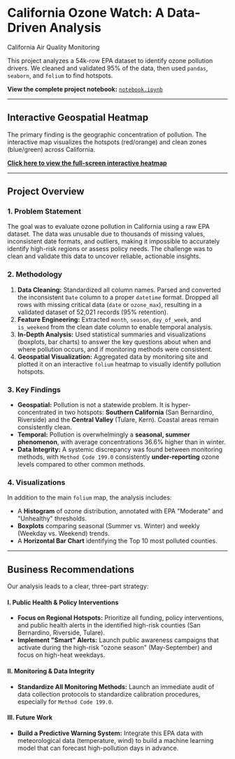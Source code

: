 # California Ozone Watch: A Data-Driven Analysis

California Air Quality Monitoring

This project analyzes a 54k-row EPA dataset to identify ozone pollution drivers. We cleaned and validated 95% of the data, then used `pandas`, `seaborn`, and `folium` to find hotspots.

**View the complete project notebook:** [`notebook.ipynb`](./notebook.ipynb)

---

## Interactive Geospatial Heatmap

The primary finding is the geographic concentration of pollution. The interactive map visualizes the hotspots (red/orange) and clean zones (blue/green) across California.

**[Click here to view the full-screen interactive heatmap](https://htmlpreview.github.io/?https://github.com/syafiraalatika/ca-ozone-analysis/blob/main/ozone_heatmap_with_basemap.html)**

---

## Project Overview

### 1. Problem Statement
The goal was to evaluate ozone pollution in California using a raw EPA dataset. The data was unusable due to thousands of missing values, inconsistent date formats, and outliers, making it impossible to accurately identify high-risk regions or assess policy needs. The challenge was to clean and validate this data to uncover reliable, actionable insights.

### 2. Methodology
1.  **Data Cleaning:** Standardized all column names. Parsed and converted the inconsistent `Date` column to a proper `datetime` format. Dropped all rows with missing critical data (`date` or `ozone_max`), resulting in a validated dataset of 52,021 records (95% retention).
2.  **Feature Engineering:** Extracted `month`, `season`, `day_of_week`, and `is_weekend` from the clean date column to enable temporal analysis.
3.  **In-Depth Analysis:** Used statistical summaries and visualizations (boxplots, bar charts) to answer the key questions about when and where pollution occurs, and if monitoring methods were consistent.
4.  **Geospatial Visualization:** Aggregated data by monitoring site and plotted it on an interactive `folium` heatmap to visually identify pollution hotspots.

### 3. Key Findings
* **Geospatial:** Pollution is not a statewide problem. It is hyper-concentrated in two hotspots: **Southern California** (San Bernardino, Riverside) and the **Central Valley** (Tulare, Kern). Coastal areas remain consistently clean.
* **Temporal:** Pollution is overwhelmingly a **seasonal, summer phenomenon**, with average concentrations 36.6% higher than in winter.
* **Data Integrity:** A systemic discrepancy was found between monitoring methods, with `Method Code 199.0` consistently **under-reporting** ozone levels compared to other common methods.

### 4. Visualizations
In addition to the main `folium` map, the analysis includes:
* A **Histogram** of ozone distribution, annotated with EPA "Moderate" and "Unhealthy" thresholds.
* **Boxplots** comparing seasonal (Summer vs. Winter) and weekly (Weekday vs. Weekend) trends.
* A **Horizontal Bar Chart** identifying the Top 10 most polluted counties.

---

## Business Recommendations

Our analysis leads to a clear, three-part strategy:

#### I. Public Health & Policy Interventions
* **Focus on Regional Hotspots:** Prioritize all funding, policy interventions, and public health alerts in the identified high-risk counties (San Bernardino, Riverside, Tulare).
* **Implement "Smart" Alerts:** Launch public awareness campaigns that activate during the high-risk "ozone season" (May-September) and focus on high-heat weekdays.

#### II. Monitoring & Data Integrity
* **Standardize All Monitoring Methods:** Launch an immediate audit of data collection protocols to standardize calibration procedures, especially for `Method Code 199.0`.

#### III. Future Work
* **Build a Predictive Warning System:** Integrate this EPA data with meteorological data (temperature, wind) to build a machine learning model that can forecast high-pollution days in advance.
